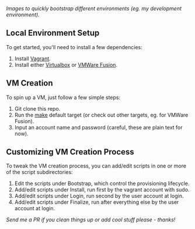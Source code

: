 *Images to quickly bootstrap different environments (eg. my development environment).*

## Local Environment Setup

To get started, you'll need to install a few dependencies:

1. Install [Vagrant](https://www.vagrantup.com/downloads.html).
2. Install either [Virtualbox](https://www.virtualbox.org/wiki/Downloads) or [VMWare Fusion](http://store.vmware.com/store/vmware/en_US/pd/productID.323690000?src=ps_570c41fd1ed2e&kw=vmware%20fusion&mt=e&utm_source=google&utm_medium=ppc&utm_campaign=GS_eBiz_Lead_AMS_US_EN_BR_E_Fusion&k_clickid=a975f09d-c345-4a6a-9256-8c47f6347f91&gclid=CjwKEAjwutXIBRDV7-SDvdiNsUoSJACIlTqlfpfHUx-ynBpjeMw1CxAZ1f_Bqp2xYo6afVe9xaTQ2hoCyMzw_wcB).

## VM Creation

To spin up a VM, just follow a few simple steps:

1. Git clone this repo.
2. Run the [make](https://www.gnu.org/software/make/manual/make.html) default target (or check out other targets, eg. for VMWare Fusion).
3. Input an account name and password (careful, these are plain text for now).

## Customizing VM Creation Process

To tweak the VM creation process, you can add/edit scripts in one or more of the script subdirectories:

1. Edit the scripts under Bootstrap, which control the provisioning lifecycle.
2. Add/edit scripts under Install, run first by the vagrant account with sudo.
3. Add/edit scripts under Login, run second by the user account at login.
4. Add/edit scripts under Finalize, run after everything else by the user account at login.

*Send me a PR if you clean things up or add cool stuff please - thanks!*